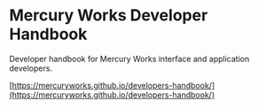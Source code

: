 # Mercury Works Developer Handbook

Developer handbook for Mercury Works interface and application developers.

[https://mercuryworks.github.io/developers-handbook/](https://mercuryworks.github.io/developers-handbook/)